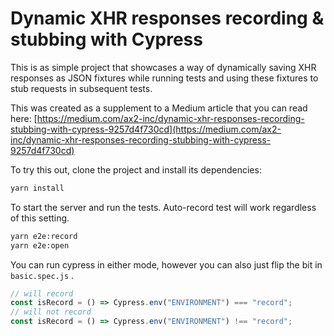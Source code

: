 # Dynamic XHR responses recording & stubbing with Cypress

This is as simple project that showcases a way of dynamically saving XHR responses as JSON fixtures while running tests and using these fixtures to stub requests in subsequent tests.

This was created as a supplement to a Medium article that you can read here: [https://medium.com/ax2-inc/dynamic-xhr-responses-recording-stubbing-with-cypress-9257d4f730cd](https://medium.com/ax2-inc/dynamic-xhr-responses-recording-stubbing-with-cypress-9257d4f730cd)

To try this out, clone the project and install its dependencies:

```sh
yarn install
```

To start the server and run the tests. Auto-record test will work regardless of this setting.

```sh
yarn e2e:record
yarn e2e:open
```

You can run cypress in either mode, however you can also just flip the bit in `basic.spec.js` .

```javascript
// will record
const isRecord = () => Cypress.env("ENVIRONMENT") === "record";
// will not record
const isRecord = () => Cypress.env("ENVIRONMENT") !== "record";
```
